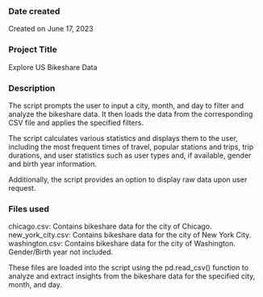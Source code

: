 
### Date created
Created on June 17, 2023

### Project Title
Explore US Bikeshare Data

### Description
The script prompts the user to input a city, month, and day to filter and analyze the bikeshare data. It then loads the data from the corresponding CSV file and applies the specified filters.

The script calculates various statistics and displays them to the user, including the most frequent times of travel, popular stations and trips, trip durations, and user statistics such as user types and, if available, gender and birth year information.

Additionally, the script provides an option to display raw data upon user request.

### Files used
chicago.csv: Contains bikeshare data for the city of Chicago.
new_york_city.csv: Contains bikeshare data for the city of New York City.
washington.csv: Contains bikeshare data for the city of Washington. Gender/Birth year not included. 

These files are loaded into the script using the pd.read_csv() function to analyze and extract insights from the bikeshare data for the specified city, month, and day.



